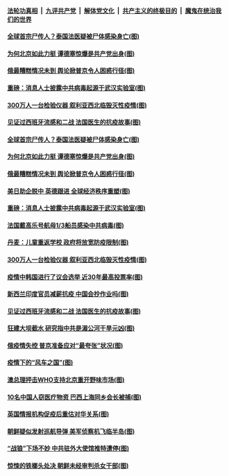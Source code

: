 

####  [法轮功真相](../../../../basic/blob/master/README.md?t=04162001) &nbsp;|&nbsp; [九评共产党](../../../../9ping.md/blob/master/README.md?t=04162001) &nbsp;|&nbsp; [解体党文化](../../../../jtdwh.md/blob/master/README.md?t=04162001)  &nbsp;|&nbsp; [共产主义的终极目的](../../../../gczydzjmd.md/blob/master/README.md?t=04162001) &nbsp;|&nbsp; [魔鬼在统治我们的世界](../../../../mgztzwmdsj.md/blob/master/README.md?t=04162001) 

#### [全球首宗尸传人？泰国法医疑被尸体感染身亡(图)](../pages/p9/929995.md?t=04162001) 

#### [为何北京如此力挺 谭德塞惊爆是共产党出身(图)](../pages/p9/929993.md?t=04162001) 

#### [俄最糟糕情况未到 舆论掀普京令人困惑行径(图)](../pages/p9/929903.md?t=04162001) 

#### [重磅：消息人士披露中共病毒起源于武汉实验室(图)](../pages/p9/929966.md?t=04162001) 

#### [300万人一台检验仪器 叙利亚西北临毁灭性疫情(图)](../pages/p9/929900.md?t=04162001) 

#### [见证过西班牙流感和二战 法国医生的抗疫故事(图)](../pages/p9/929932.md?t=04162001) 

#### [全球首宗尸传人？泰国法医疑被尸体感染身亡(图)](../pages/p9/929995.md?t=04162001) 

#### [为何北京如此力挺 谭德塞惊爆是共产党出身(图)](../pages/p9/929993.md?t=04162001) 

#### [俄最糟糕情况未到 舆论掀普京令人困惑行径(图)](../pages/p9/929903.md?t=04162001) 

#### [美日助企脱中 英德跟进 全球经济秩序重塑(图)](../pages/p9/929953.md?t=04162001) 

#### [重磅：消息人士披露中共病毒起源于武汉实验室(图)](../pages/p9/929966.md?t=04162001) 

#### [法国戴高乐号航母1/3船员感染中共病毒(图)](../pages/p9/929963.md?t=04162001) 

#### [丹麦：儿童重返学校 政府将放宽防疫限制(图)](../pages/p9/929957.md?t=04162001) 

#### [300万人一台检验仪器 叙利亚西北临毁灭性疫情(图)](../pages/p9/929900.md?t=04162001) 

#### [疫情中韩国进行了议会选举 近30年最高投票率(图)](../pages/p9/929954.md?t=04162001) 

#### [新西兰印度官员减薪抗疫 中国会抄作业吗(图)](../pages/p9/929960.md?t=04162001) 

#### [见证过西班牙流感和二战 法国医生的抗疫故事(图)](../pages/p9/929932.md?t=04162001) 

#### [狂建大坝截水 研究指中共是湄公河干旱元凶(图)](../pages/p9/929803.md?t=04162001) 

#### [俄疫情失控 普京准备应对“最夸张”状况(图)](../pages/p9/929792.md?t=04162001) 

#### [疫情下的“风车之国”(图)](../pages/p9/929827.md?t=04162001) 

#### [澳总理抨击WHO支持北京重开野味市场(图)](../pages/p9/929818.md?t=04162001) 

#### [10名中国人窃医疗物资 巴西上海同乡会长被捕(图)](../pages/p9/929791.md?t=04162001) 

#### [英国情报机构促疫后重估对华关系(图)](../pages/p9/929804.md?t=04162001) 

#### [朝鲜疑似发射巡航导弹 美军侦察机飞临半岛(图)](../pages/p9/929776.md?t=04162001) 

#### [“战狼”下场不妙 中共驻外大使馆推特遭停(图)](../pages/p9/929751.md?t=04162001) 

#### [惊悚的铁榔头处决 朝鲜未经审判杀女干部(图)](../pages/p9/929655.md?t=04162001) 

